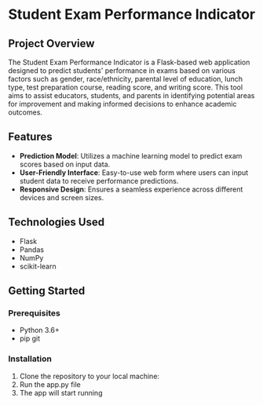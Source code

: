 # Student Exam Performance Indicator

## Project Overview
The Student Exam Performance Indicator is a Flask-based web application designed to predict students' performance in exams based on various factors such as gender, race/ethnicity, parental level of education, lunch type, test preparation course, reading score, and writing score. This tool aims to assist educators, students, and parents in identifying potential areas for improvement and making informed decisions to enhance academic outcomes.

## Features
- **Prediction Model**: Utilizes a machine learning model to predict exam scores based on input data.
- **User-Friendly Interface**: Easy-to-use web form where users can input student data to receive performance predictions.
- **Responsive Design**: Ensures a seamless experience across different devices and screen sizes.

## Technologies Used
- Flask
- Pandas
- NumPy
- scikit-learn


## Getting Started

### Prerequisites
- Python 3.6+
- pip
git 
### Installation
1. Clone the repository to your local machine:
2. Run the app.py file 
3. The app will start running
